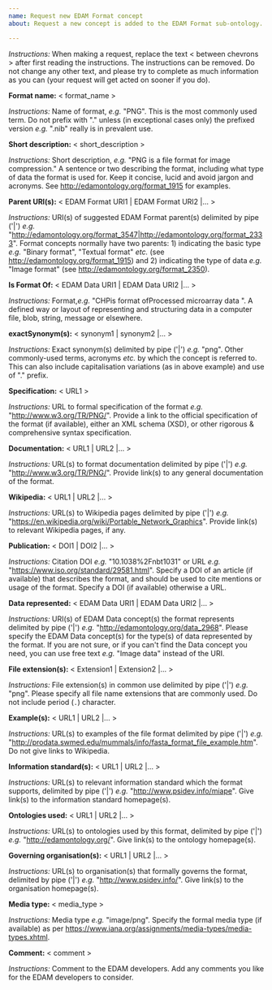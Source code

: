 ```yaml
---
name: Request new EDAM Format concept
about: Request a new concept is added to the EDAM Format sub-ontology.

---
```


*Instructions:* When making a request, replace the text < between chevrons > after first reading the instructions.  The instructions can be removed. Do not change any other text, and please try to complete as much information as you can (your request will get acted on sooner if you do).



**Format name:**  < format_name >

*Instructions:*  Name of format, *e.g.* "PNG".  This is the most commonly used term.  Do not prefix with "." unless (in exceptional cases only) the prefixed version *e.g.* ".nib" really is in prevalent use. 



**Short description:** < short_description >

*Instructions:* Short description, *e.g.* "PNG is a file format for image compression." A sentence or two describing the format, including what type of data the format is used for. Keep it concise, lucid and avoid jargon and acronyms. See http://edamontology.org/format_1915 for examples.



**Parent URI(s):** < EDAM Format URI1 | EDAM Format URI2 |... >

*Instructions:* URI(s) of suggested EDAM Format parent(s) delimited by pipe ('|') *e.g.* "http://edamontology.org/format_3547|http://edamontology.org/format_2333". Format concepts normally have two parents: 1) indicating the basic type *e.g.* "Binary format", "Textual format" *etc.* (see http://edamontology.org/format_1915) and 2) indicating the type of data *e.g.* "Image format" (see http://edamontology.org/format_2350).



**Is Format Of:** < EDAM Data URI1 | EDAM Data URI2 |... >

*Instructions:* Format,*e.g.* "CHPis format ofProcessed microarray data ". A defined way or layout of representing and structuring data in a computer file, blob, string, message or elsewhere. 


**exactSynonym(s):** < synonym1 | synonym2 |... >

*Instructions:* Exact synonym(s) delimited by pipe ('|') *e.g.* "png". Other commonly-used terms, acronyms *etc.* by which the concept is referred to.  This can also include capitalisation variations (as in above example) and use of "." prefix.


**Specification:** < URL1 >

*Instructions:* URL to formal specification of the format *e.g.* "http://www.w3.org/TR/PNG/". Provide a link to the official specification of the format (if available), either an XML schema (XSD), or other rigorous & comprehensive syntax specification.



**Documentation:** < URL1 | URL2 |... >

*Instructions:* URL(s) to format documentation delimited by pipe ('|') *e.g.* "http://www.w3.org/TR/PNG/". Provide link(s) to any general documentation of the format.



**Wikipedia:** < URL1 | URL2 |... >

*Instructions:* URL(s) to Wikipedia pages delimited by pipe ('|') *e.g.* "https://en.wikipedia.org/wiki/Portable_Network_Graphics". Provide link(s) to relevant Wikipedia pages, if any.



**Publication:** < DOI1 | DOI2 |... >

*Instructions:* Citation DOI *e.g.* "10.1038%2Fnbt1031" or URL *e.g.* "https://www.iso.org/standard/29581.html". Specify a DOI of an article (if available) that describes the format, and should be used to cite mentions or usage of the format.  Specify a DOI (if available) otherwise a URL.



**Data represented:** < EDAM Data URI1 | EDAM Data URI2 |... >

*Instructions:* URI(s) of EDAM Data concept(s) the format represents delimited by pipe ('|') *e.g.* "http://edamontology.org/data_2968". Please specify the EDAM Data concept(s) for the type(s) of data represented by the format.  If you are not sure, or if you can't find the Data concept you need, you can use free text *e.g.* "Image data" instead of the URI.



**File extension(s):** < Extension1 | Extension2 |... >

*Instructions:* File extension(s) in common use delimited by pipe ('|') *e.g.* "png". Please specify all file name extensions that are commonly used.  Do not include period (`.`) character.



**Example(s):** < URL1 | URL2 |... >

*Instructions:* URL(s) to examples of the file format delimited by pipe ('|') *e.g.* "http://prodata.swmed.edu/mummals/info/fasta_format_file_example.htm".  Do not give links to Wikipedia.



**Information standard(s):** < URL1 | URL2 |... >

*Instructions:* URL(s) to relevant information standard which the format supports, delimited by pipe ('|') *e.g.* "http://www.psidev.info/miape". Give link(s) to the information standard homepage(s).



**Ontologies used:** < URL1 | URL2 |... >

*Instructions:* URL(s) to ontologies used by this format, delimited by pipe ('|') *e.g.* "http://edamontology.org/".  Give link(s) to the ontology homepage(s).



**Governing organisation(s):** < URL1 | URL2 |... >

*Instructions:* URL(s) to organisation(s) that formally governs the format, delimited by pipe ('|') *e.g.* "http://www.psidev.info/".  Give link(s) to the organisation homepage(s).  



**Media type:** < media_type >

*Instructions:* Media type *e.g.* "image/png". Specify the formal media type (if available) as per https://www.iana.org/assignments/media-types/media-types.xhtml.



**Comment:** < comment >

*Instructions:* Comment to the EDAM developers. Add any comments you like for the EDAM developers to consider.
